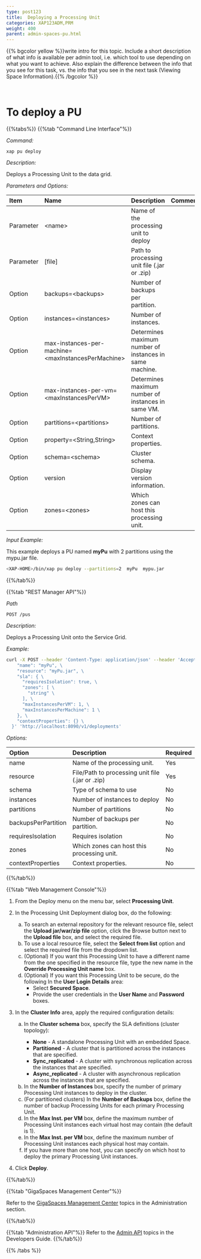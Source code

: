```yaml
---
type: post123
title:  Deploying a Processing Unit
categories: XAP123ADM,PRM
weight: 400
parent: admin-spaces-pu.html
---
```

 
 
{{% bgcolor yellow %}}write intro for this topic. Include a short description of what info is available per admin tool, i.e. which tool to use depending on what you want to achieve. Also explain the difference between the info that you see for this task, vs. the info that you see in the next task (Viewing Space Information).{{% /bgcolor %}}
 
 
<br> 

# To deploy a PU

{{%tabs%}}
{{%tab "Command Line Interface"%}}

*Command:*

`xap pu deploy`

*Description:*

Deploys a Processing Unit to the data grid.

*Parameters and Options:*

|Item | Name| Description | Comment |
|:----|:----|:------------|:--------|
|Parameter | \<name\> |Name of the processing unit to deploy||
|Parameter | \[file\] |Path to processing unit file (.jar or .zip) |  |
|Option    | backups=\<backups\> |Number of backups per partition.| |
|Option    | instances=\<instances\> |Number of instances.| |
|Option    | max-instances-per-machine=\<maxInstancesPerMachine\>|Determines maximum number of instances in same machine.| |
|Option    | max-instances-per-vm=\<maxInstancesPerVM\>| Determines maximum number of instances in same VM. ||
|Option    |partitions=\<partitions\> | Number of partitions. ||
|Option    |property=\<String,String\>|Context properties.||
|Option    |schema=\<schema\>|Cluster schema.||
|Option    |version | Display version information.||
|Option    |zones=\<zones\>| Which zones can host this processing unit.||

 
*Input Example:*

This example deploys a PU named **myPu** with 2 partitions using the mypu.jar file.

```bash
<XAP-HOME>/bin/xap pu deploy --partitions=2  myPu  mypu.jar
```
{{%/tab%}}


{{%tab "REST Manager API"%}}

*Path*

`POST /pus`


*Description:*

Deploys a Processing Unit onto the Service Grid.

*Example:*
 
```bash
curl -X POST --header 'Content-Type: application/json' --header 'Accept: text/plain' -d '{ \ 
    "name": "myPu", \ 
    "resource": "myPu.jar", \ 
    "sla": { \ 
      "requiresIsolation": true, \ 
      "zones": [ \ 
        "string" \ 
      ], \ 
      "maxInstancesPerVM": 1, \ 
      "maxInstancesPerMachine": 1 \ 
    }, \ 
    "contextProperties": {} \ 
  }' 'http://localhost:8090/v1/deployments'
```

*Options:*

| Option | Description | Required |
|:-------|:------------|:---------|
|name | Name of the processing unit.| Yes |
|resource|File/Path to processing unit file (.jar or .zip) | Yes|
|schema | Type of schema to use | No| 
|instances | Number of instances to deploy | No|
|partitions| Number of partitions | No|
|backupsPerPartition|Number of backups per partition. | No| 
|requiresIsolation| Requires isolation | No|
|zones|Which zones can host this processing unit. | No|
|contextProperties  |Context properties. | No|
 

{{%/tab%}}


{{%tab "Web Management Console"%}}

1. From the Deploy menu on the menu bar, select **Processing Unit**.
1. In the Processing Unit Deployment dialog box, do the following:

	<ol type="a">
		<li>To search an external repository for the relevant resource file, select the <b>Upload jar/war/zip file</b> option, click the Browse button next to the <b>Upload file</b> box, and select the required file.</li>
		<li>To use a local resource file, select the <b>Select from list</b> option and select the required file from the dropdown list.</li>
		<li>(Optional) If you want this Processing Unit to have a different name from the one specified in the resource file, type the new name in the <b>Override Processing Unit name</b> box.</li>
		<li>(Optional) If you want this Processing Unit to be secure, do the following In the <b>User Login Details</b> area:
		<ul>
			<li>Select <b>Secured Space</b>.</li>
			<li>Provide the user credentials in the <b>User Name</b> and <b>Password</b> boxes.
		</ul>
		</ol>
1.	In the **Cluster Info** area, apply the required configuration details:
	<ol type="a">
		<li>In the <b>Cluster schema</b> box, specify the SLA definitions (cluster topology):</li>
		<ul>
			<li><b>None</b> - A standalone Processing Unit with an embedded Space.</li>
			<li><b>Partitioned</b> - A cluster that is partitioned across the instances that are specified.</li>
			<li><b>Sync_replicated</b> - A cluster with synchronous replication across the instances that are specified.</li>
			<li><b>Async_replicated</b> - A cluster with asynchronous replication across the instances that are specified.</li>
		</ul>
		<li>In the <b>Number of Instances</b> box,  specify the number of primary Processing Unit instances to deploy in the cluster.</li>
		<li>(For partitioned clusters) In the <b>Number of Backups</b> box, define the number of backup Processing Units for each primary Processing Unit.</li>
		<li>In the <b>Max Inst. per VM</b> box, define the maximum number of Processing Unit instances each virtual host may contain (the default is 1).</li>
		<li>In the <b>Max Inst. per VM</b> box, define the maximum number of Processing Unit instances each physical host may contain.</li>
		<li>If you have more than one host, you can specify on which host to deploy the primary Processing Unit instances.</li>
		</li>
	</ol>	
1. Click **Deploy**.
 
{{%/tab%}}

{{%tab "GigaSpaces Management Center"%}}

Refer to the [GigaSpaces Management Center](./gigaspaces-management-center.html) topics in the Administration section.

{{%/tab%}}


{{%tab "Administration API"%}}
Refer to the [Admin API](../dev-java/administration-and-monitoring-overview.html) topics in the Developers Guide.
{{%/tab%}}

{{% /tabs %}}

